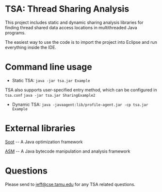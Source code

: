 # TSA: Thread Sharing Analysis
This project includes static and dynamic sharing analysis libraries for finding thread shared data access locations in multithreaded Java programs.

The easiest way to use the code is to import the project into Eclipse and run everything inside the IDE.

# Command line usage
* Static TSA:
`java -jar tsa.jar Example`

TSA also supports user-specified entry method, which can be configured in `tsa.conf`
`java -jar tsa.jar SharingExample2`


* Dynamic TSA:
`java -javaagent:lib/profile-agent.jar -cp tsa.jar Example`

# External libraries
[Soot](http://sable.github.io/soot/) -- A Java optimization framework

[ASM](http://asm.ow2.org/) -- A Java bytecode manipulation and analysis framework

# Questions
Please send to jeff@cse.tamu.edu for any TSA related questions.
